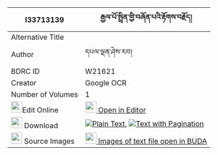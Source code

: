 |I33713139|རྒྱལ་པོ་སྤྲིན་གྱི་བཞོན་པའི་རྟོགས་བརྗོད། 
| --- | --- 
|Alternative Title |
|Author| དཔལ་ལྡན་ཤེས་རབ།
|BDRC ID | W21621
|Creator | Google OCR
|Number of Volumes| 1
|<img width="25" src="https://img.icons8.com/color/25/000000/edit-property.png">Edit Online| [<img width="25" src="https://avatars.githubusercontent.com/u/45091458?s=200&v=4"> Open in Editor](http://editor.openpecha.org/I33713139)
|<img width="25" src="https://img.icons8.com/fluent/48/000000/download-2.png"/>  Download | [![](https://img.icons8.com/color/20/000000/txt.png)Plain Text](https://github.com/Openpecha/I33713139/releases/download/v1/gyalpo_trin_gyi_shyonpa_i_tokj_plain_I33713139.zip), [![](https://img.icons8.com/color/20/000000/txt.png)Text with Pagination](https://github.com/Openpecha/I33713139/releases/download/v1/gyalpo_trin_gyi_shyonpa_i_tokj_pages_I33713139.zip)
|<img width="25" src="https://img.icons8.com/plasticine/100/000000/pictures-folder.png"/>  Source Images | [<img width="25" src="https://library.bdrc.io/icons/BUDA-small.svg"> Images of text file open in BUDA](https://library.bdrc.io/show/bdr:W21621)